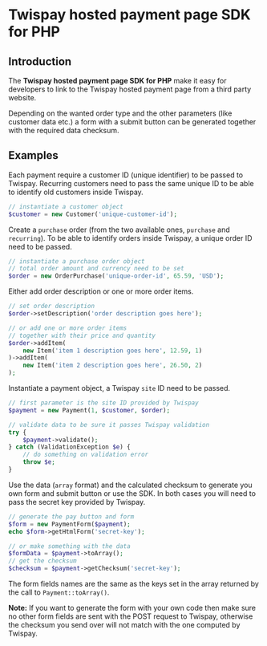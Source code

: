 # Twispay hosted payment page SDK for PHP

## Introduction

The <b>Twispay hosted payment page SDK for PHP</b> make it easy for 
developers to link to the Twispay hosted payment page from a third party website.

Depending on the wanted order type and the other parameters (like customer data etc.)
a form with a submit button can be generated together with the required data checksum.

## Examples

Each payment require a customer ID (unique identifier) to be passed to Twispay.
Recurring customers need to pass the same unique ID to be able to identify old customers
inside Twispay.

```php
// instantiate a customer object
$customer = new Customer('unique-customer-id');
```
Create a `purchase` order (from the two available ones, `purchase` and `recurring`).
To be able to identify orders inside Twispay, a unique order ID need to be passed.

```php
// instantiate a purchase order object
// total order amount and currency need to be set
$order = new OrderPurchase('unique-order-id', 65.59, 'USD');
```

Either add order description or one or more order items.

```php
// set order description
$order->setDescription('order description goes here');
```

```php
// or add one or more order items 
// together with their price and quantity
$order->addItem(
    new Item('item 1 description goes here', 12.59, 1)
)->addItem(
    new Item('item 2 description goes here', 26.50, 2)
);
```

Instantiate a payment object, a Twispay `site` ID need to be passed. 

```php
// first parameter is the site ID provided by Twispay
$payment = new Payment(1, $customer, $order);

// validate data to be sure it passes Twispay validation
try {
    $payment->validate();
} catch (ValidationException $e) {
    // do something on validation error
    throw $e;
}
```

Use the data (`array` format) and the calculated checksum to generate you own form and
submit button or use the SDK. In both cases you will need to pass
the secret key provided by Twispay.

```php
// generate the pay button and form
$form = new PaymentForm($payment);
echo $form->getHtmlForm('secret-key');
```

```php
// or make something with the data
$formData = $payment->toArray();
// get the checksum
$checksum = $payment->getChecksum('secret-key');
```
The form fields names are the same as the keys set in the array returned by 
the call to `Payment::toArray()`. 

<b>Note:</b> If you want to generate the form with your own code then
make sure no other form fields are sent with the POST request
to Twispay, otherwise the checksum you send over will not match with the one
computed by Twispay.

